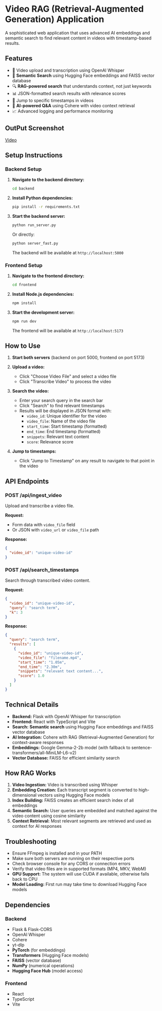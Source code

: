 
# Video RAG (Retrieval-Augmented Generation) Application

A sophisticated web application that uses advanced AI embeddings and semantic search to find relevant content in videos with timestamp-based results.

## Features

- 🎥 Video upload and transcription using OpenAI Whisper
- 🧠 **Semantic Search** using Hugging Face embeddings and FAISS vector database
- 🔍 **RAG-powered search** that understands context, not just keywords
- 📊 JSON-formatted search results with relevance scores
- 🎯 Jump to specific timestamps in videos
- 🤖 **AI-powered Q&A** using Cohere with video context retrieval
- 📈 Advanced logging and performance monitoring

## OutPut Screenshot

[Video](https://github.com/3vicky67/lecture_nav-A2-/blob/main/outputs_sample/Screenshot%20(45).png)

## Setup Instructions

### Backend Setup

1. **Navigate to the backend directory:**
   ```bash
   cd backend
   ```

2. **Install Python dependencies:**
   ```bash
   pip install -r requirements.txt
   ```

3. **Start the backend server:**
   ```bash
   python run_server.py
   ```
   
   Or directly:
   ```bash
   python server_fast.py
   ```

   The backend will be available at `http://localhost:5000`

### Frontend Setup

1. **Navigate to the frontend directory:**
   ```bash
   cd frontend
   ```

2. **Install Node.js dependencies:**
   ```bash
   npm install
   ```

3. **Start the development server:**
   ```bash
   npm run dev
   ```

   The frontend will be available at `http://localhost:5173`

## How to Use

1. **Start both servers** (backend on port 5000, frontend on port 5173)

2. **Upload a video:**
   - Click "Choose Video File" and select a video file
   - Click "Transcribe Video" to process the video

3. **Search the video:**
   - Enter your search query in the search bar
   - Click "Search" to find relevant timestamps
   - Results will be displayed in JSON format with:
     - `video_id`: Unique identifier for the video
     - `video_file`: Name of the video file
     - `start_time`: Start timestamp (formatted)
     - `end_time`: End timestamp (formatted)
     - `snippets`: Relevant text content
     - `score`: Relevance score

4. **Jump to timestamps:**
   - Click "Jump to Timestamp" on any result to navigate to that point in the video

## API Endpoints

### POST /api/ingest_video
Upload and transcribe a video file.

**Request:**
- Form data with `video_file` field
- Or JSON with `video_url` or `video_file` path

**Response:**
```json
{
  "video_id": "unique-video-id"
}
```

### POST /api/search_timestamps
Search through transcribed video content.

**Request:**
```json
{
  "video_id": "unique-video-id",
  "query": "search term",
  "k": 3
}
```

**Response:**
```json
{
  "query": "search term",
  "results": [
    {
      "video_id": "unique-video-id",
      "video_file": "filename.mp4",
      "start_time": "1.05m",
      "end_time": "2.30m",
      "snippets": "relevant text content...",
      "score": 1.0
    }
  ]
}
```

## Technical Details

- **Backend:** Flask with OpenAI Whisper for transcription
- **Frontend:** React with TypeScript and Vite
- **Search:** **Semantic search** using Hugging Face embeddings and FAISS vector database
- **AI Integration:** Cohere with RAG (Retrieval-Augmented Generation) for context-aware responses
- **Embeddings:** Google Gemma-2-2b model (with fallback to sentence-transformers/all-MiniLM-L6-v2)
- **Vector Database:** FAISS for efficient similarity search

## How RAG Works

1. **Video Ingestion:** Video is transcribed using Whisper
2. **Embedding Creation:** Each transcript segment is converted to high-dimensional vectors using Hugging Face models
3. **Index Building:** FAISS creates an efficient search index of all embeddings
4. **Semantic Search:** User queries are embedded and matched against the video content using cosine similarity
5. **Context Retrieval:** Most relevant segments are retrieved and used as context for AI responses

## Troubleshooting

- Ensure FFmpeg is installed and in your PATH
- Make sure both servers are running on their respective ports
- Check browser console for any CORS or connection errors
- Verify that video files are in supported formats (MP4, MKV, WebM)
- **GPU Support:** The system will use CUDA if available, otherwise falls back to CPU
- **Model Loading:** First run may take time to download Hugging Face models

## Dependencies

### Backend
- Flask & Flask-CORS
- OpenAI Whisper
- Cohere
- yt-dlp
- **PyTorch** (for embeddings)
- **Transformers** (Hugging Face models)
- **FAISS** (vector database)
- **NumPy** (numerical operations)
- **Hugging Face Hub** (model access)

### Frontend
- React
- TypeScript
- Vite
